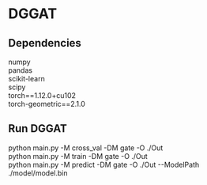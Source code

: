 # DGGAT
## Dependencies
numpy <br>
pandas <br>
scikit-learn <br> 
scipy <br>
torch==1.12.0+cu102 <br>
torch-geometric==2.1.0 <br>

## Run DGGAT
python main.py -M cross_val -DM gate -O ./Out <br>
python main.py -M train -DM gate -O ./Out <br>
python main.py -M predict -DM gate -O ./Out --ModelPath ./model/model.bin
